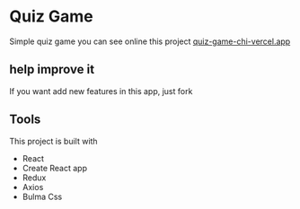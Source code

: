 # Quiz Game

Simple quiz game you can see online this project [quiz-game-chi-vercel.app]("https://quiz-game-chi.vercel.app/")

## help improve it

If you want add new features in this app, just fork

## Tools

This project is built with

-   React
-   Create React app
-   Redux
-   Axios
-   Bulma Css
